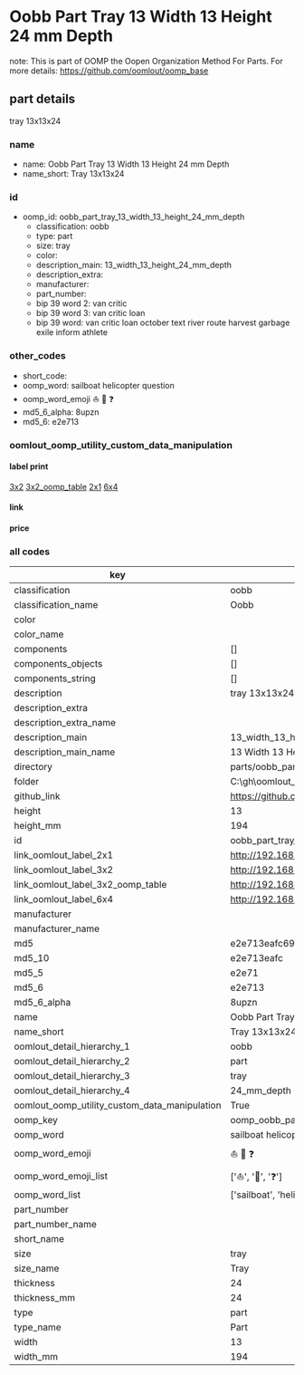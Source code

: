 # Oobb Part Tray 13 Width 13 Height 24 mm Depth  

note: This is part of OOMP the Oopen Organization Method For Parts. For more details: https://github.com/oomlout/oomp_base

##  part details
  



tray 13x13x24



### name
* name: Oobb Part Tray 13 Width 13 Height 24 mm Depth
* name_short: Tray 13x13x24 
### id
* oomp_id: oobb_part_tray_13_width_13_height_24_mm_depth
  * classification: oobb
  * type: part
  * size: tray
  * color: 
  * description_main: 13_width_13_height_24_mm_depth
  * description_extra: 
  * manufacturer: 
  * part_number: 
  * bip 39 word 2: van critic
  * bip 39 word 3: van critic loan
  * bip 39 word: van critic loan october text river route harvest garbage exile inform athlete

### other_codes
* short_code: 
* oomp_word: sailboat helicopter question
* oomp_word_emoji :sailboat: :helicopter: :question:
* md5_6_alpha: 8upzn
* md5_6: e2e713






### oomlout_oomp_utility_custom_data_manipulation
#### label print
[3x2](http://192.168.1.245:1112/?label=oomp%208upzn)
[3x2_oomp_table](http://192.168.1.108:1112/?label=oomp%208upzn)
[2x1](http://192.168.1.242:1112/?label=oomp%208upzn)
[6x4](http://192.168.1.55:1112/?label=oomp%208upzn)    

#### link

                              

#### price







### all codes 
| key | value |  
| --- | --- |  
| classification | oobb |  
| classification_name | Oobb |  
| color |  |  
| color_name |  |  
| components | [] |  
| components_objects | [] |  
| components_string | [] |  
| description | tray 13x13x24 |  
| description_extra |  |  
| description_extra_name |  |  
| description_main | 13_width_13_height_24_mm_depth |  
| description_main_name | 13 Width 13 Height 24 mm Depth |  
| directory | parts/oobb_part_tray_13_width_13_height_24_mm_depth |  
| folder | C:\gh\oomlout_oobb_version_4_generated_parts\parts\oobb_part_tray_13_width_13_height_24_mm_depth |  
| github_link | https://github.com/oomlout/oomlout_oomp_part_src/tree/main/parts/oobb_part_tray_13_width_13_height_24_mm_depth |  
| height | 13 |  
| height_mm | 194 |  
| id | oobb_part_tray_13_width_13_height_24_mm_depth |  
| link_oomlout_label_2x1 | http://192.168.1.242:1112/?label=oomp%208upzn |  
| link_oomlout_label_3x2 | http://192.168.1.245:1112/?label=oomp%208upzn |  
| link_oomlout_label_3x2_oomp_table | http://192.168.1.108:1112/?label=oomp%208upzn |  
| link_oomlout_label_6x4 | http://192.168.1.55:1112/?label=oomp%208upzn |  
| manufacturer |  |  
| manufacturer_name |  |  
| md5 | e2e713eafc697792eb6fd991060cf789 |  
| md5_10 | e2e713eafc |  
| md5_5 | e2e71 |  
| md5_6 | e2e713 |  
| md5_6_alpha | 8upzn |  
| name | Oobb Part Tray 13 Width 13 Height 24 mm Depth |  
| name_short | Tray 13x13x24  |  
| oomlout_detail_hierarchy_1 | oobb |  
| oomlout_detail_hierarchy_2 | part |  
| oomlout_detail_hierarchy_3 | tray |  
| oomlout_detail_hierarchy_4 | 24_mm_depth |  
| oomlout_oomp_utility_custom_data_manipulation | True |  
| oomp_key | oomp_oobb_part_tray_13_width_13_height_24_mm_depth |  
| oomp_word | sailboat helicopter question |  
| oomp_word_emoji | :sailboat: :helicopter: :question: |  
| oomp_word_emoji_list | [':sailboat:', ':helicopter:', ':question:'] |  
| oomp_word_list | ['sailboat', 'helicopter', 'question'] |  
| part_number |  |  
| part_number_name |  |  
| short_name |  |  
| size | tray |  
| size_name | Tray |  
| thickness | 24 |  
| thickness_mm | 24 |  
| type | part |  
| type_name | Part |  
| width | 13 |  
| width_mm | 194 |  
